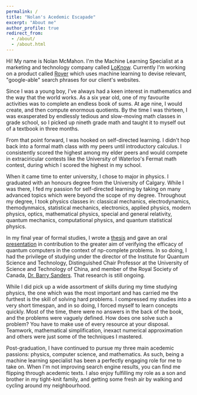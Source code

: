```yaml
---
permalink: /
title: "Nolan's Acedemic Escapade"
excerpt: "About me"
author_profile: true
redirect_from: 
  - /about/
  - /about.html
---
```


Hi! My name is Nolan McMahon. I'm the Machine Learning Specialist at a marketing and technology company called [LoKnow](https://loknow.com/). Currently I'm working on a product called [Rover](https://loknow.com/platforms/rover/) which uses machine learning to devise relevant, "google-able" search phrases for our client's websites.

Since I was a young boy, I've always had a keen interest in mathematics and the way that the world works. As a six year old, one of my favourite activities was to complete an endless book of sums. At age nine, I would create, and then compute enormous quotients. By the time I was thirteen, I was exasperated by endlessly tedious and slow-moving math classes in grade school, so I picked up nineth grade math and taught it to myself out of a textbook in three months.

From that point forward, I was hooked on self-directed learning. I didn't hop back into a formal math class with my peers until introductory calculus. I consistently scored the highest among my elder peers and would compete in extraciricular contests like the University of Waterloo's Fermat math contest, during which I scored the highest in my school.

When it came time to enter university, I chose to major in physics. I graduated with an honours degree from the University of Calgary. While I was there, I fed my passion for self-directed learning by taking on many advanced topics which were beyond the scope of my degree. Throughout my degree, I took physics classes in: classical mechanics, electrodynamics, themodynmaics, statistical mechanics, electronics, applied physics, modern physics, optics, mathematical physics, special and general relativity, quantum mechanics, computational physics, and quantum statistical physics.

In my final year of formal studies, I wrote a [thesis](http://nolanthenerd.github.io/files/phys598_thesis.pdf) and gave an oral [presentation](http://nolanthenerd.github.io/files/phys598_presentation.pdf) in contribution to the greater aim of verifying the efficacy of quantum computers in the context of np-complete problems. In so doing, I had the privilege of studying under the director of the Institute for Quantum Science and Technology, Distinguished Chair Professor at the University of Science and Technology of China, and member of the Royal Society of Canada, [Dr. Barry Sanders](https://iqst.ca/people/peoplepage.php?id=4). That research is still ongoing.

While I did pick up a wide assortment of skills during my time studying physics, the one which was the most important and has carried me the furthest is the skill of solving hard problems. I compressed my studies into a very short timespan, and in so doing, I forced myself to learn concepts quickly. Most of the time, there were no answers in the back of the book, and the problems were vaguely defined. How does one solve such a problem? You have to make use of every resource at your disposal. Teamwork, mathematical simplification, inexact numerical approximation and others were just some of the techniques I mastered.

Post-graduation, I have continued to pursue my three main acedemic passions: physics, computer science, and mathematics. As such, being a machine learning specialist has been a perfectly engaging role for me to take on. When I'm not improving search engine results, you can find me flipping through acedemic texts. I also enjoy fulfilling my role as a son and brother in my tight-knit family, and getting some fresh air by walking and cycling around my neighbourhood.
